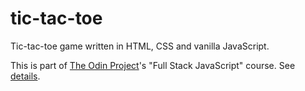 # tic-tac-toe

Tic-tac-toe game written in HTML, CSS and vanilla JavaScript.

This is part of [The Odin Project](https://www.theodinproject.com/)'s "Full Stack JavaScript" course. See [details](https://www.theodinproject.com/lessons/node-path-javascript-tic-tac-toe).
